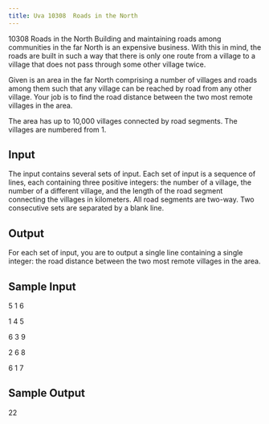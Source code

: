 ```yaml
---
title: Uva 10308  Roads in the North
---
```


10308 Roads in the North
Building and maintaining roads among communities in the far North is an expensive business. With
this in mind, the roads are built in such a way that there is only one route from a village to a village
that does not pass through some other village twice.

Given is an area in the far North comprising a number of villages and roads among them such that
any village can be reached by road from any other village. Your job is to find the road distance between
the two most remote villages in the area.

The area has up to 10,000 villages connected by road segments. The villages are numbered from 1.

## Input
The input contains several sets of input. Each set of input is a sequence of lines, each containing three
positive integers: the number of a village, the number of a different village, and the length of the road
segment connecting the villages in kilometers. All road segments are two-way. Two consecutive sets are
separated by a blank line.

## Output
For each set of input, you are to output a single line containing a single integer: the road distance
between the two most remote villages in the area.

## Sample Input
<p>5 1 6</p><p>1 4 5</p><p>6 3 9</p><p>2 6 8</p><p>6 1 7</p><p></p>

## Sample Output
<p>22</p>